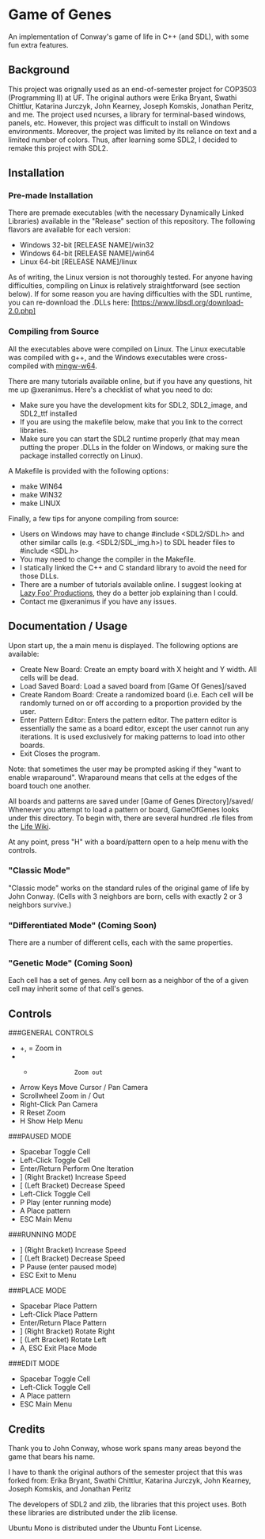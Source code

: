 # Game of Genes
An implementation of Conway's game of life in C++ (and SDL), with some fun extra features.
## Background
This project was orignally used as an end-of-semester project for COP3503 (Programming II) at UF. The original authors were Erika Bryant, Swathi Chittlur, Katarina Jurczyk, John Kearney, Joseph Komskis, Jonathan Peritz, and me. The project used ncurses, a library for terminal-based windows, panels, etc. However, this project was difficult to install on Windows environments. Moreover, the project was limited by its reliance on text and a limited number of colors. Thus, after learning some SDL2, I decided to remake this project with SDL2.

## Installation
### Pre-made Installation
There are premade executables (with the necessary Dynamically Linked Libraries) available in the "Release" section of this repository.
The following flavors are available for each version:
* Windows 32-bit [RELEASE NAME]/win32
* Windows 64-bit [RELEASE NAME]/win64
* Linux 64-bit   [RELEASE NAME]/linux

As of writing, the Linux version is not thoroughly tested. For anyone having difficulties, compiling on Linux is relatively straightforward (see section below).
If for some reason you are having difficulties with the SDL runtime, you can re-download the .DLLs here: [https://www.libsdl.org/download-2.0.php]

### Compiling from Source
All the executables above were compiled on Linux. The Linux executable was compiled with g++, and the Windows executables were cross-compiled with [mingw-w64](http://mingw-w64.org/doku.php/start).

There are many tutorials available online, but if you have any questions, hit me up @xeranimus.
Here's a checklist of what you need to do:
* Make sure you have the development kits for SDL2, SDL2_image, and SDL2_ttf installed
* If you are using the makefile below, make that you link to the correct libraries.
* Make sure you can start the SDL2 runtime properly (that may mean putting the proper .DLLs in the folder on Windows, or making sure the package installed correctly on Linux).

A Makefile is provided with the following options:
* make WIN64
* make WIN32
* make LINUX

Finally, a few tips for anyone compiling from source:
* Users on Windows may have to change #include <SDL2/SDL.h> and other similar calls (e.g. <SDL2/SDL_img.h>) to SDL header files to #include <SDL.h>
* You may need to change the compiler in the Makefile.
* I statically linked the C++ and C standard library to avoid the need for those DLLs.
* There are a number of tutorials available online. I suggest looking at [Lazy Foo' Productions](http://lazyfoo.net/tutorials/SDL/06_extension_libraries_and_loading_other_image_formats/index.php), they do a better job explaining than I could.
* Contact me @xeranimus if you have any issues. 

## Documentation / Usage
Upon start up, the a main menu is displayed. The following options are available:
* Create New Board:			Create an empty board with X height and Y width.  All cells will be dead.
* Load Saved Board:			Load a saved board from [Game Of Genes]/saved
* Create Random Board:		Create a randomized board (i.e. Each cell will be randomly turned on or off according to a proportion provided by the user.
* Enter Pattern Editor:		Enters the pattern editor. The pattern editor is essentially the same as a board editor, except the user cannot run any iterations. It is used exclusively for making patterns to load into other boards.
* Exit						Closes the program.

Note: that sometimes the user may be prompted asking if they "want to enable wraparound". Wraparound means that cells at the edges of the board touch one another.

All boards and patterns are saved under [Game of Genes Directory]/saved/
Whenever you attempt to load a pattern or board, GameOfGenes looks under this directory.
To begin with, there are several hundred .rle files from the [Life Wiki](http://www.conwaylife.com/wiki/Main_Page).

At any point, press "H" with a board/pattern open to a help menu with the controls.

### "Classic Mode"
"Classic mode" works on the standard rules of the original game of life by John Conway. (Cells with 3 neighbors are born, cells with exactly 2 or 3 neighbors survive.)

### "Differentiated Mode" (Coming Soon)
There are a number of different cells, each with the same properties.

### "Genetic Mode" (Coming Soon)
Each cell has a set of genes. Any cell born as a neighbor of the of a given cell may inherit some of that cell's genes. 

## Controls
###GENERAL CONTROLS
* +, =				Zoom in
* -					Zoom out
* Arrow Keys			Move Cursor / Pan Camera
* Scrollwheel 		Zoom in / Out
* Right-Click			Pan Camera
* R					Reset Zoom
* H					Show Help Menu
 
###PAUSED MODE
* Spacebar			Toggle Cell
* Left-Click			Toggle Cell
* Enter/Return		Perform One Iteration
* ] (Right Bracket)	Increase Speed
* [ (Left Bracket)	Decrease Speed
* Left-Click			Toggle Cell
* P					Play (enter running mode)
* A					Place pattern
* ESC					Main Menu

###RUNNING MODE
* ] (Right Bracket)	Increase Speed
* [ (Left Bracket)	Decrease Speed
* P					Pause (enter paused mode)
* ESC					Exit to Menu

###PLACE MODE
* Spacebar			Place Pattern
* Left-Click			Place Pattern
* Enter/Return		Place Pattern
* ] (Right Bracket)	Rotate Right
* [ (Left Bracket)	Rotate Left
* A, ESC				Exit Place Mode

###EDIT MODE
* Spacebar			Toggle Cell
* Left-Click			Toggle Cell
* A					Place pattern
* ESC					Main Menu

## Credits
Thank you to John Conway, whose work spans many areas beyond the game that bears his name.

I have to thank the original authors of the semester project that this was forked from:
Erika Bryant, Swathi Chittlur, Katarina Jurczyk, John Kearney, Joseph Komskis, and Jonathan Peritz

The developers of SDL2 and zlib, the libraries that this project uses. Both these libraries are distributed under the zlib license.

Ubuntu Mono is distributed under the Ubuntu Font License.
